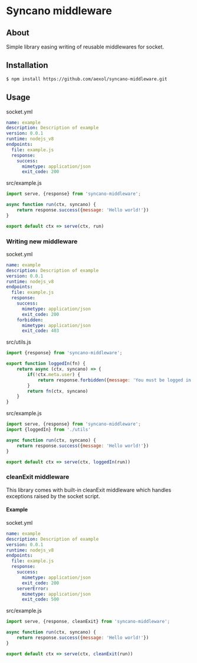 # Syncano middleware

## About

Simple library easing writing of reusable middlewares for socket.

## Installation

```sh
$ npm install https://github.com/aexol/syncano-middleware.git
```

## Usage

socket.yml
```yaml
name: example
description: Description of example
version: 0.0.1
runtime: nodejs_v8
endpoints:
  file: example.js
  response:
    success:
      mimetype: application/json
      exit_code: 200
```

src/example.js
```javascript
import serve, {response} from 'syncano-middleware';

async function run(ctx, syncano) {
    return response.success({message: 'Hello world!'})
}

export default ctx => serve(ctx, run)
```

### Writing new middleware

socket.yml
```yaml
name: example
description: Description of example
version: 0.0.1
runtime: nodejs_v8
endpoints:
  file: example.js
  response:
    success:
      mimetype: application/json
      exit_code: 200
    forbidden:
      mimetype: application/json
      exit_code: 403
```

src/utils.js
```javascript
import {response} from 'syncano-middleware';

export function loggedIn(fn) {
    return async (ctx, syncano) => {
        if(!ctx.meta.user) {
            return response.forbidden({message: 'You must be logged in to perform this action.'})
        }
        return fn(ctx, syncano)
    }
}
```

src/example.js
```javascript
import serve, {response} from 'syncano-middleware';
import {loggedIn} from './utils'

async function run(ctx, syncano) {
    return response.success({message: 'Hello world!'})
}

export default ctx => serve(ctx, loggedIn(run))
```

### cleanExit middleware

This library comes with built-in cleanExit middleware which handles exceptions raised by the socket script.

#### Example

socket.yml
```yaml
name: example
description: Description of example
version: 0.0.1
runtime: nodejs_v8
endpoints:
  file: example.js
  response:
    success:
      mimetype: application/json
      exit_code: 200
    serverError:
      mimetype: application/json
      exit_code: 500
```

src/example.js
```javascript
import serve, {response, cleanExit} from 'syncano-middleware';

async function run(ctx, syncano) {
    return response.success({message: 'Hello world!'})
}

export default ctx => serve(ctx, cleanExit(run))
```